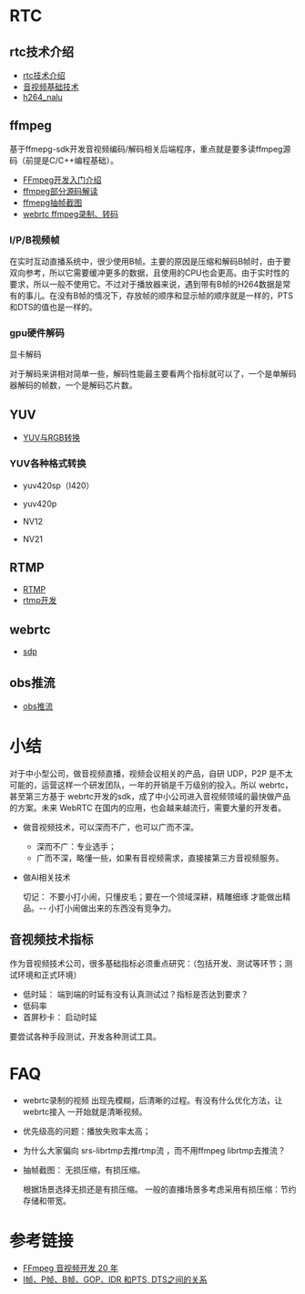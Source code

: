 # RTC


## rtc技术介绍

- [rtc技术介绍](rtc.md)
- [音视频基础技术](doc/av/README.md)
- [h264_nalu](rtmp/h264_nalu.md)

## ffmpeg

基于ffmepg-sdk开发音视频编码/解码相关后端程序，重点就是要多读ffmpeg源码（前提是C/C++编程基础）。

- [FFmpeg开发入门介绍](https://github.com/cherishman2005/rtc/wiki/FFmpeg%E5%BC%80%E5%8F%91%E5%85%A5%E9%97%A8%E4%BB%8B%E7%BB%8D)
- [ffmpeg部分源码解读](doc/ffmpeg部分源码解读.md)
- [ffmepg抽帧截图](ffmpeg/ffmepg抽帧截图.md)
- [webrtc ffmpeg录制、转码](ffmpeg/ffmpeg_cmd.md)

### I/P/B视频帧

在实时互动直播系统中，很少使用B帧。主要的原因是压缩和解码B帧时，由于要双向参考，所以它需要缓冲更多的数据，且使用的CPU也会更高。由于实时性的要求，所以一般不使用它。不过对于播放器来说，遇到带有B帧的H264数据是常有的事儿。在没有B帧的情况下，存放帧的顺序和显示帧的顺序就是一样的，PTS和DTS的值也是一样的。

### gpu硬件解码

显卡解码

对于解码来讲相对简单一些，解码性能最主要看两个指标就可以了，一个是单解码器解码的帧数，一个是解码芯片数。

## YUV

- [YUV与RGB转换](https://github.com/cherishman2005/rtc/wiki/YUV%E4%B8%8ERGB%E8%BD%AC%E6%8D%A2)

### YUV各种格式转换

* yuv420sp（I420）

* yuv420p

* NV12

* NV21

## RTMP

- [RTMP](doc/av/RTMP.md)
- [rtmp开发](rtmp.md)

## webrtc

- [sdp](/ffmpeg/sdp.md)

## obs推流

- [obs推流](https://github.com/cherishman2005/rtc/wiki/obs%E6%8E%A8%E6%B5%81)


# 小结

对于中小型公司，做音视频直播，视频会议相关的产品，自研 UDP，P2P 是不太可能的，运营这样一个研发团队，一年的开销是千万级别的投入。所以 webrtc，甚至第三方基于 webrtc开发的sdk，成了中小公司进入音视频领域的最快做产品的方案。未来 WebRTC 在国内的应用，也会越来越流行，需要大量的开发者。

* 做音视频技术，可以深而不广，也可以广而不深。
  * 深而不广：专业选手；
  * 广而不深，略懂一些，如果有音视频需求，直接接第三方音视频服务。

* 做AI相关技术

  切记： 不要小打小闹，只懂皮毛；要在一个领域深耕，精雕细琢 才能做出精品。-- 小打小闹做出来的东西没有竞争力。

## 音视频技术指标

作为音视频技术公司，很多基础指标必须重点研究：（包括开发、测试等环节；测试环境和正式环境）

* 低时延： 端到端的时延有没有认真测试过？指标是否达到要求？
* 低码率
* 首屏秒卡： 启动时延

要尝试各种手段测试，开发各种测试工具。

# FAQ

* webrtc录制的视频 出现先模糊，后清晰的过程。有没有什么优化方法，让webrtc接入 一开始就是清晰视频。

* 优先级高的问题：播放失败率太高；

* 为什么大家偏向 srs-librtmp去推rtmp流  ，而不用ffmpeg librtmp去推流？

* 抽帧截图： 无损压缩，有损压缩。 
  
  根据场景选择无损还是有损压缩。 一般的直播场景多考虑采用有损压缩：节约存储和带宽。

# 参考链接

- [FFmpeg 音视频开发 20 年](https://jishuin.proginn.com/p/763bfbd5802d)
- [I帧、P帧、B帧、GOP、IDR 和PTS, DTS之间的关系](https://www.cnblogs.com/yongdaimi/p/10676309.html)

